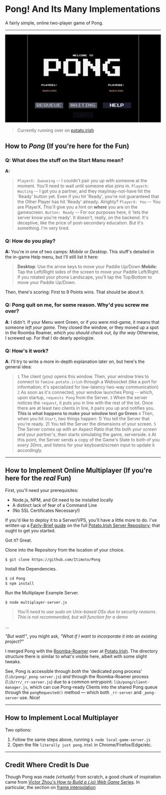 # Pong! And Its Many Implementations
A fairly simple, online two-player game of Pong.

---

<a href="https://famine.potato.irish/pong" target="_blank">
  <img src="https://raw.githubusercontent.com/Itimoto/Potato.Irish-Server/master/public/images/png/pong-prev.png" 
  alt="A Live Example of Pong" />
</a>

> Currently running over on [potato.irish](https://famine.potato.irish/pong)

## How to *Pong* (If you're here for the Fun)
### Q: What does the stuff on the Start Manu mean?
__A:__
> `PlayerX: Queueing` -- I couldn't pair you up with someone at the moment. You'll need to wait until someone else joins in.
> `PlayerX: Waiting` -- I got you a partner, and they may/may-not-have hit the 'Ready' button yet. Even if you hit 'Ready', you're not guaranteed that the Other Player has hit 'Ready' already. Alrighty?
> `PlayerX: You` -- You are PlayerX. This'll give you a hint on ***where*** you are on the gamescreen.
> `Button: Ready` -- For our purposes here, it 'lets the server know you're ready'. It doesn't, really, on the backend. It's deceptive, like the price of post-secondary education. But it's something. I'm very tired.
### Q: How do you play?
__A:__ You're in one of two camps: *Mobile* or *Desktop*. This stuff's detailed in the in-game Help menu, but I'll still list it here:
> **Desktop**: Use the arrow keys to move your Paddle Up/Down
> **Mobile**: Tap the Left/Right sides of the screen to move your Paddle Left/Right. If you rotated your phone Landscape, you'll tap the Top/Bottom to move your Paddle Up/Down.

Then, there's scoring: First to 9 Points wins.
That should be about it.
### Q: Pong quit on me, for some reason. Why'd you screw me over?
__A__: I didn't. If your Menu went Green, or if you were mid-game, it means that someone *left your game*. They closed the window, or they moved up a spot in the Roomba Roamer, *which you should check out, by the way*
Otherwise, I screwed up. For that I do dearly apologize.

### Q: How's it work?
__A__: I'll try to write a more in-depth explanation later on, but here's the general idea:
> `1` The client (*you*) opens this window. Then, your window tries to connect to `famine.potato.irish` through a Websocket (like a port for information; it's specialized for low-latency two-way communication)
> `2` As soon as it's connected, your window launches Pong -- which, upon startup, `requests Pong` from the Server.
> `3` When the server notices the `request`, it puts you in line with the rest of the lot. Once there are at least *two* clients in line, it pairs you up and notifies you.
> **This is what happens to make your window text go Green**
> `4` Then, when you hit `Start`, two things happen: 1) You tell the Server that you're ready. 2) You tell the Server the dimensions of your screen.
> `5` The Server comes up with an Aspect Ratio that fits both *your screen* and your *partner's*, then starts simulating the game, serverside.
> `6` At this point, the Server sends a copy of the Game's State to both of you *every 30ms*, and listens for your keyboard/screen input to update it accordingly.

---

## How to Implement Online Multiplayer (If you're here for the *real* Fun)
First, you'll need your prerequisites:
- Node.js, NPM, and Git need to be installed locally
- A distinct lack of fear of a Command Line
- (No SSL Certificates Necessary!)

If you'd like to deploy it to a Server/VPS, you'll have a little more to do. I've written up a [Fairly-Brief guide](https://github.com/Itimoto/Potato.Irish-Server#hol-up-what-if-you-screwed-up-along-the-way-and-needed-to-reset-potatoirish-from-scratch) on the full [Potato.Irish Server Repository](https://github.com/Itimoto/Potato.Irish-Server); that ought to get you started.

Got it? Great.

Clone into the Repository from the location of your choice.
```
$ git clone https://github.com/Itimoto/Pong
```
Install the Dependencies.
```
$ cd Pong
$ npm install
```
Run the Multiplayer Example Server.
```
$ node multiplayer-server.js
```
> *You'll need to use sudo on Unix-based OSs due to security reasons. This is not recommended, but will function for a demo*

...

*"But wait!"*, you might ask, *"What if I want to incorporate it into an existing project?"*

I merged Pong with the [Roomba-Roamer](https://github.com/Itimoto/Roomba-Roamer) over at [Potato.Irish](https://github.com/Itimoto/Potato.Irish-Server). The directory structure there is similar to what's visible here, albeit with some slight tweaks.

See, Pong is accessible through *both* the 'dedicated pong process' (`lib/pong/_pong-server.js`) *and* through the Roomba-Roamer process (`lib/rr/_rr-server.js`) due to a common entrypoint: `lib/pong/client-manager.js`, which can cue Pong-ready Clients into the shared Pong queue through the `pongRequested()` method — which both `_rr-server` and `_pong-server` use. Nice!

---

## How to Implement Local Multiplayer
Two options: 
1. Follow the same steps above, running `$ node local-game-server.js`
2. Open the file `literally just pong.html` in Chrome/Firefox/Edge/etc.

---

## Credit Where Credit Is Due
Though Pong was made *(virtually)* from scratch, a good chunk of inspiration came from [Victor Zhou's *How to Build a (.io) Web Game* Series](https://victorzhou.com/blog/build-an-io-game-part-1/). In particular, the section on [frame interpolation](https://victorzhou.com/blog/build-an-io-game-part-1/#7-client-state)